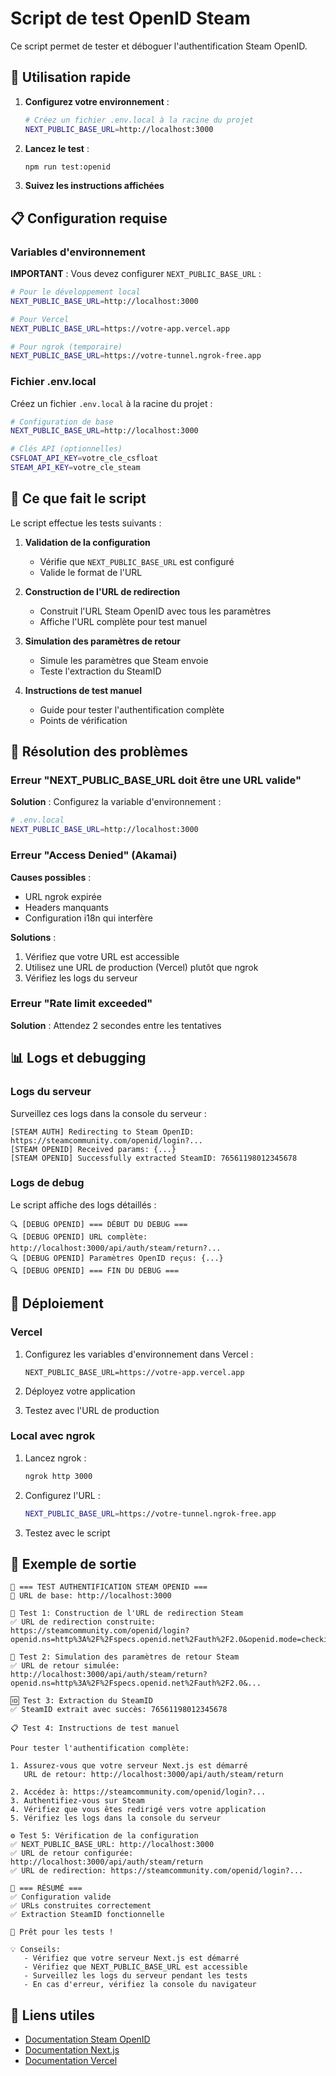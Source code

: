 # Script de test OpenID Steam

Ce script permet de tester et déboguer l'authentification Steam OpenID.

## 🚀 Utilisation rapide

1. **Configurez votre environnement** :
   ```bash
   # Créez un fichier .env.local à la racine du projet
   NEXT_PUBLIC_BASE_URL=http://localhost:3000
   ```

2. **Lancez le test** :
   ```bash
   npm run test:openid
   ```

3. **Suivez les instructions affichées**

## 📋 Configuration requise

### Variables d'environnement

**IMPORTANT** : Vous devez configurer `NEXT_PUBLIC_BASE_URL` :

```bash
# Pour le développement local
NEXT_PUBLIC_BASE_URL=http://localhost:3000

# Pour Vercel
NEXT_PUBLIC_BASE_URL=https://votre-app.vercel.app

# Pour ngrok (temporaire)
NEXT_PUBLIC_BASE_URL=https://votre-tunnel.ngrok-free.app
```

### Fichier .env.local

Créez un fichier `.env.local` à la racine du projet :

```bash
# Configuration de base
NEXT_PUBLIC_BASE_URL=http://localhost:3000

# Clés API (optionnelles)
CSFLOAT_API_KEY=votre_cle_csfloat
STEAM_API_KEY=votre_cle_steam
```

## 🧪 Ce que fait le script

Le script effectue les tests suivants :

1. **Validation de la configuration**
   - Vérifie que `NEXT_PUBLIC_BASE_URL` est configuré
   - Valide le format de l'URL

2. **Construction de l'URL de redirection**
   - Construit l'URL Steam OpenID avec tous les paramètres
   - Affiche l'URL complète pour test manuel

3. **Simulation des paramètres de retour**
   - Simule les paramètres que Steam envoie
   - Teste l'extraction du SteamID

4. **Instructions de test manuel**
   - Guide pour tester l'authentification complète
   - Points de vérification

## 🔧 Résolution des problèmes

### Erreur "NEXT_PUBLIC_BASE_URL doit être une URL valide"

**Solution** : Configurez la variable d'environnement :

```bash
# .env.local
NEXT_PUBLIC_BASE_URL=http://localhost:3000
```

### Erreur "Access Denied" (Akamai)

**Causes possibles** :
- URL ngrok expirée
- Headers manquants
- Configuration i18n qui interfère

**Solutions** :
1. Vérifiez que votre URL est accessible
2. Utilisez une URL de production (Vercel) plutôt que ngrok
3. Vérifiez les logs du serveur

### Erreur "Rate limit exceeded"

**Solution** : Attendez 2 secondes entre les tentatives

## 📊 Logs et debugging

### Logs du serveur

Surveillez ces logs dans la console du serveur :

```
[STEAM AUTH] Redirecting to Steam OpenID: https://steamcommunity.com/openid/login?...
[STEAM OPENID] Received params: {...}
[STEAM OPENID] Successfully extracted SteamID: 76561198012345678
```

### Logs de debug

Le script affiche des logs détaillés :

```
🔍 [DEBUG OPENID] === DÉBUT DU DEBUG ===
🔍 [DEBUG OPENID] URL complète: http://localhost:3000/api/auth/steam/return?...
🔍 [DEBUG OPENID] Paramètres OpenID reçus: {...}
🔍 [DEBUG OPENID] === FIN DU DEBUG ===
```

## 🚀 Déploiement

### Vercel

1. Configurez les variables d'environnement dans Vercel :
   ```
   NEXT_PUBLIC_BASE_URL=https://votre-app.vercel.app
   ```

2. Déployez votre application

3. Testez avec l'URL de production

### Local avec ngrok

1. Lancez ngrok :
   ```bash
   ngrok http 3000
   ```

2. Configurez l'URL :
   ```bash
   NEXT_PUBLIC_BASE_URL=https://votre-tunnel.ngrok-free.app
   ```

3. Testez avec le script

## 📝 Exemple de sortie

```
🧪 === TEST AUTHENTIFICATION STEAM OPENID ===
📍 URL de base: http://localhost:3000

🔗 Test 1: Construction de l'URL de redirection Steam
✅ URL de redirection construite:
https://steamcommunity.com/openid/login?openid.ns=http%3A%2F%2Fspecs.openid.net%2Fauth%2F2.0&openid.mode=checkid_setup&...

🔄 Test 2: Simulation des paramètres de retour Steam
✅ URL de retour simulée:
http://localhost:3000/api/auth/steam/return?openid.ns=http%3A%2F%2Fspecs.openid.net%2Fauth%2F2.0&...

🆔 Test 3: Extraction du SteamID
✅ SteamID extrait avec succès: 76561198012345678

📋 Test 4: Instructions de test manuel

Pour tester l'authentification complète:

1. Assurez-vous que votre serveur Next.js est démarré
   URL de retour: http://localhost:3000/api/auth/steam/return

2. Accédez à: https://steamcommunity.com/openid/login?...
3. Authentifiez-vous sur Steam
4. Vérifiez que vous êtes redirigé vers votre application
5. Vérifiez les logs dans la console du serveur

⚙️ Test 5: Vérification de la configuration
✅ NEXT_PUBLIC_BASE_URL: http://localhost:3000
✅ URL de retour configurée: http://localhost:3000/api/auth/steam/return
✅ URL de redirection: https://steamcommunity.com/openid/login?...

🎯 === RÉSUMÉ ===
✅ Configuration valide
✅ URLs construites correctement
✅ Extraction SteamID fonctionnelle

🚀 Prêt pour les tests !

💡 Conseils:
   - Vérifiez que votre serveur Next.js est démarré
   - Vérifiez que NEXT_PUBLIC_BASE_URL est accessible
   - Surveillez les logs du serveur pendant les tests
   - En cas d'erreur, vérifiez la console du navigateur
```

## 🔗 Liens utiles

- [Documentation Steam OpenID](https://steamcommunity.com/dev)
- [Documentation Next.js](https://nextjs.org/docs)
- [Documentation Vercel](https://vercel.com/docs) 